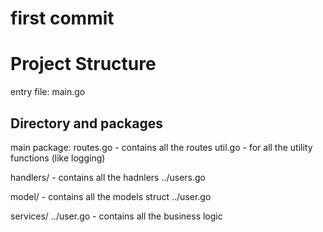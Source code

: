 # first commit

# Project Structure

entry file: main.go

## Directory and packages
main package:
  routes.go - contains all the routes
  util.go - for all the utility functions (like logging)

handlers/ - contains all the hadnlers
  ../users.go

model/ - contains all the models struct
  ../user.go

services/
  ../user.go - contains all the business logic 



